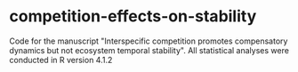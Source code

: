 # competition-effects-on-stability

Code for the manuscript "Interspecific competition promotes compensatory dynamics but not ecosystem temporal stability".
All statistical analyses were conducted in R version 4.1.2
